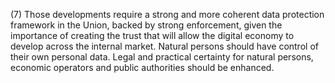 (7) Those developments require a strong and more coherent data protection framework in the Union, backed by strong enforcement, given the importance of creating the trust that will allow the digital economy to develop across the internal market. Natural persons should have control of their own personal data. Legal and practical certainty for natural persons, economic operators and public authorities should be enhanced.
